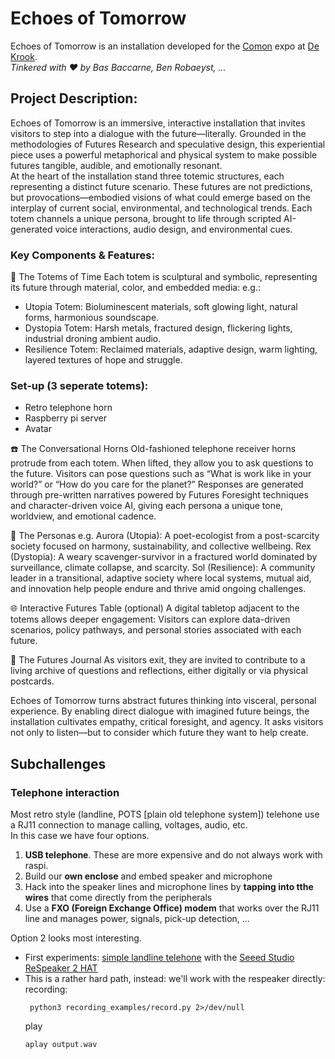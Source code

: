 # Echoes of Tomorrow
Echoes of Tomorrow is an installation developed for the [Comon](https://comon.gent/) expo at [De Krook](https://dekrook.be/).   
*Tinkered with ❤ by Bas Baccarne, Ben Robaeyst, ...*
 
## Project Description:
Echoes of Tomorrow is an immersive, interactive installation that invites visitors to step into a dialogue with the future—literally. Grounded in the methodologies of Futures Research and speculative design, this experiential piece uses a powerful metaphorical and physical system to make possible futures tangible, audible, and emotionally resonant.   
At the heart of the installation stand three totemic structures, each representing a distinct future scenario. These futures are not predictions, but provocations—embodied visions of what could emerge based on the interplay of current social, environmental, and technological trends. Each totem channels a unique persona, brought to life through scripted AI-generated voice interactions, audio design, and environmental cues.

### Key Components & Features:
🔮 The Totems of Time
Each totem is sculptural and symbolic, representing its future through material, color, and embedded media:
e.g.:
* Utopia Totem: Bioluminescent materials, soft glowing light, natural forms, harmonious soundscape.
* Dystopia Totem: Harsh metals, fractured design, flickering lights, industrial droning ambient audio.
* Resilience Totem: Reclaimed materials, adaptive design, warm lighting, layered textures of hope and struggle.

### Set-up (3 seperate totems):
* Retro telephone horn
* Raspberry pi server
* Avatar

☎️ The Conversational Horns
Old-fashioned telephone receiver horns protrude from each totem. When lifted, they allow you to ask questions to the future.
Visitors can pose questions such as “What is work like in your world?” or “How do you care for the planet?”
Responses are generated through pre-written narratives powered by Futures Foresight techniques and character-driven voice AI, giving each persona a unique tone, worldview, and emotional cadence.

💬 The Personas
e.g.
Aurora (Utopia): A poet-ecologist from a post-scarcity society focused on harmony, sustainability, and collective wellbeing.
Rex (Dystopia): A weary scavenger-survivor in a fractured world dominated by surveillance, climate collapse, and scarcity.
Sol (Resilience): A community leader in a transitional, adaptive society where local systems, mutual aid, and innovation help people endure and thrive amid ongoing challenges.

🌐 Interactive Futures Table (optional)
A digital tabletop adjacent to the totems allows deeper engagement:
Visitors can explore data-driven scenarios, policy pathways, and personal stories associated with each future.

📜 The Futures Journal
As visitors exit, they are invited to contribute to a living archive of questions and reflections, either digitally or via physical postcards.

Echoes of Tomorrow turns abstract futures thinking into visceral, personal experience. By enabling direct dialogue with imagined future beings, the installation cultivates empathy, critical foresight, and agency. It asks visitors not only to listen—but to consider which future they want to help create.

## Subchallenges
### Telephone interaction
Most retro style (landline, POTS [plain old telephone system]) telehone use a RJ11 connection to manage calling, voltages, audio, etc.     
In this case we have four options.
1. **USB telephone**. These are more expensive and do not always work with raspi.
2. Build our **own enclose** and embed speaker and microphone
3. Hack into the speaker lines and microphone lines by **tapping into tthe wires** that come directly from the peripherals
4. Use a **FXO (Foreign Exchange Office) modem** that works over the RJ11 line and manages power, signals, pick-up detection, ...    

Option 2 looks most interesting.   

* First experiments: [simple landline telehone](https://www.bol.com/be/nl/p/alcatel-t06-analoge-telefoon-zwart/9200000078556199/?bltgh=p3SP3cacIqewf-bT8EBMCg.4_14.15.ProductTitle) with the [Seeed Studio ReSpeaker 2 HAT](https://wiki.seeedstudio.com/ReSpeaker_2_Mics_Pi_HAT/)
* This is a rather hard path, instead: we'll work with the respeaker directly:   
  recording:   
  ```console
   python3 recording_examples/record.py 2>/dev/null
  ```   
  play
  ```console
  aplay output.wav
  ```
